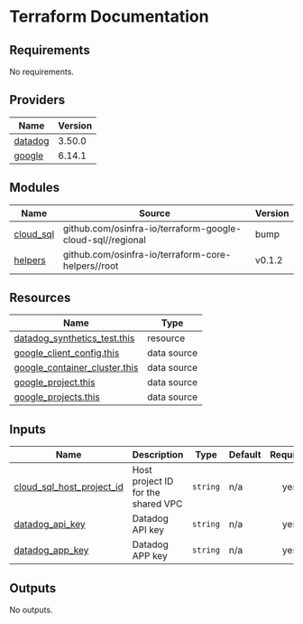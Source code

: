 # Terraform Documentation

<!-- BEGIN_TF_DOCS -->
## Requirements

No requirements.

## Providers

| Name | Version |
|------|---------|
| <a name="provider_datadog"></a> [datadog](#provider\_datadog) | 3.50.0 |
| <a name="provider_google"></a> [google](#provider\_google) | 6.14.1 |

## Modules

| Name | Source | Version |
|------|--------|---------|
| <a name="module_cloud_sql"></a> [cloud\_sql](#module\_cloud\_sql) | github.com/osinfra-io/terraform-google-cloud-sql//regional | bump |
| <a name="module_helpers"></a> [helpers](#module\_helpers) | github.com/osinfra-io/terraform-core-helpers//root | v0.1.2 |

## Resources

| Name | Type |
|------|------|
| [datadog_synthetics_test.this](https://registry.terraform.io/providers/datadog/datadog/latest/docs/resources/synthetics_test) | resource |
| [google_client_config.this](https://registry.terraform.io/providers/hashicorp/google/latest/docs/data-sources/client_config) | data source |
| [google_container_cluster.this](https://registry.terraform.io/providers/hashicorp/google/latest/docs/data-sources/container_cluster) | data source |
| [google_project.this](https://registry.terraform.io/providers/hashicorp/google/latest/docs/data-sources/project) | data source |
| [google_projects.this](https://registry.terraform.io/providers/hashicorp/google/latest/docs/data-sources/projects) | data source |

## Inputs

| Name | Description | Type | Default | Required |
|------|-------------|------|---------|:--------:|
| <a name="input_cloud_sql_host_project_id"></a> [cloud\_sql\_host\_project\_id](#input\_cloud\_sql\_host\_project\_id) | Host project ID for the shared VPC | `string` | n/a | yes |
| <a name="input_datadog_api_key"></a> [datadog\_api\_key](#input\_datadog\_api\_key) | Datadog API key | `string` | n/a | yes |
| <a name="input_datadog_app_key"></a> [datadog\_app\_key](#input\_datadog\_app\_key) | Datadog APP key | `string` | n/a | yes |

## Outputs

No outputs.
<!-- END_TF_DOCS -->
